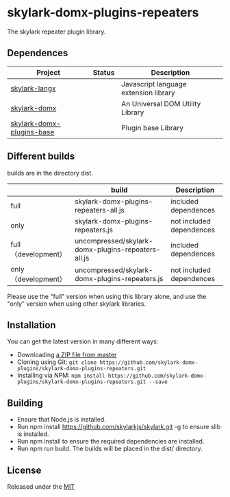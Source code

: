 # skylark-domx-plugins-repeaters
The skylark repeater plugin library.

## Dependences

| Project                                                      | Status | Description                                             |
| ------------------------------------------------------------ | ------ | ------------------------------------------------------- |
| [skylark-langx](https://github.com/skylark-langx/skylark-langx) |        | Javascript language extension library                   |
| [skylark-domx](https://github.com/skylark-domx/skylark-domx) |        | An Universal DOM Utility Library                        |
| [skylark-domx-plugins-base](https://github.com/skylark-domx-plugins/skylark-domx-plugins-base) |        | Plugin base Library                   |

## Different builds

builds are in the directory dist.

|                      | build                                   | Description              |
| -------------------- | --------------------------------------- | ------------------------ |
| full                 | skylark-domx-plugins-repeaters-all.js              | included dependences     |
| only                 | skylark-domx-plugins-repeaters.js                  | not included dependences |
| full （development） | uncompressed/skylark-domx-plugins-repeaters-all.js | included dependences     |
| only （development） | uncompressed/skylark-domx-plugins-repeaters.js     | not included dependences |

Please use the "full" version when using this library alone, and use the "only" version when using other skylark libraries.

## Installation

You can get the latest version in many different ways:

- Downloading [a ZIP file from master](https://github.com/skylark-domx-plugins/skylark-domx-plugins-repeaters/archive/master.zip)
- Cloning using Git: `git clone https://github.com/skylark-domx-plugins/skylark-domx-plugins-repeaters.git`
- Installing via NPM: `npm install https://github.com/skylark-domx-plugins/skylark-domx-plugins-repeaters.git --save`

## Building 

- Ensure that Node.js is installed.
- Run npm install https://github.com/skylarkjs/skylark.git -g to ensure slib is installed.
- Run npm install to ensure the required dependencies are installed.
- Run npm run build. The builds will be placed in the dist/ directory.

## License

Released under the [MIT](http://opensource.org/licenses/MIT)